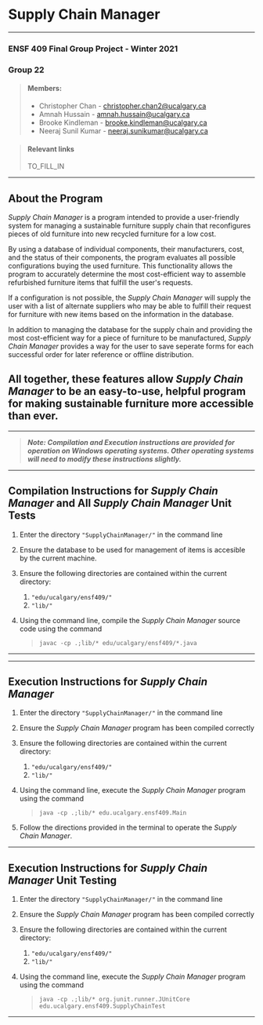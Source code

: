 # Supply Chain Manager

----------------------------------------------------------------------
### ENSF 409 Final Group Project - Winter 2021
### Group 22



> #### Members:
>* Christopher Chan - [christopher.chan2@ucalgary.ca](christopher.chan2@ucalgary.ca) 
>* Amnah Hussain - [amnah.hussain@ucalgary.ca](amnah.hussain@ucalgary.ca)
>* Brooke Kindleman - [brooke.kindleman@ucalgary.ca](brooke.kindleman@ucalgary.ca)   
>* Neeraj Sunil Kumar - [neeraj.sunikumar@ucalgary.ca](neeraj.sunikumar@ucalgary.ca)

> #### Relevant links
> TO_FILL_IN

----------------------------------------------------------------------

## About the Program
*Supply Chain Manager* is a program intended to provide a user-friendly system
for managing a sustainable furniture supply chain 
that reconfigures pieces of old furniture into new recycled furniture for a low cost.

By using a database of individual components, their manufacturers, 
cost, and the status of their components, the program evaluates all
possible configurations buying the used furniture. This functionality allows the 
program to accurately determine the most cost-efficient way to assemble 
refurbished furniture items that fulfill the user's requests.

If a configuration is not possible, the *Supply Chain Manager* will supply
the user with a list of alternate suppliers who may be able to fulfill
their request for furniture with new items based on the information in the
database.

In addition to managing the database for the supply chain and providing
the most cost-efficient way for a piece of furniture to be manufactured,
*Supply Chain Manager* provides a way for the user to save seperate forms for
each successful order for later reference or offline distribution.

All together, these features allow *Supply Chain Manager* to be an 
easy-to-use, helpful program for making sustainable furniture more accessible
than ever.
----------------------------------------------------------------------
----------------------------------------------------------------------

>***Note: Compilation and Execution instructions are provided for operation on 
Windows operating systems.
Other operating systems will need to modify these instructions slightly.***

----------------------------------------------------------------------

## Compilation Instructions for *Supply Chain Manager* and All *Supply Chain Manager* Unit Tests
1. Enter the directory `"SupplyChainManager/"` in the command line

2. Ensure the database to be used for management of items is accesible by the 
current machine.

3. Ensure the following directories are contained within the current 
   directory:
    1. `"edu/ucalgary/ensf409/"`
    2. `"lib/"`

4. Using the command line, compile the *Supply Chain Manager* source code using 
   the command
   
    >`javac -cp .;lib/* edu/ucalgary/ensf409/*.java`
----------------------------------------------------------------------
----------------------------------------------------------------------    

## Execution Instructions for *Supply Chain Manager* 
1. Enter the directory `"SupplyChainManager/"` in the command line
2. Ensure the *Supply Chain Manager* program has been compiled correctly
3. Ensure the following directories are contained within the current
   directory:
    1. `"edu/ucalgary/ensf409/"`
    2. `"lib/"`
    
4. Using the command line, execute the *Supply Chain Manager* program using the
command 
   
   >`java -cp .;lib/* edu.ucalgary.ensf409.Main`
   
5. Follow the directions provided in the terminal to operate 
   the *Supply Chain Manager*. 
---------------------------------------------------------------------
## Execution Instructions for *Supply Chain Manager* Unit Testing
1. Enter the directory `"SupplyChainManager/"` in the command line
2. Ensure the *Supply Chain Manager* program has been compiled correctly
3. Ensure the following directories are contained within the current 
   directory:
    1. `"edu/ucalgary/ensf409/"`
    2. `"lib/"`

4. Using the command line, execute the *Supply Chain Manager* program using the
   command

   >`java -cp .;lib/* org.junit.runner.JUnitCore 
   > edu.ucalgary.ensf409.SupplyChainTest`
   > 
---------------------------------------------------------------------
